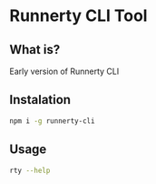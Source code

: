 # Runnerty CLI Tool

## What is?

Early version of Runnerty CLI

## Instalation

```bash
npm i -g runnerty-cli
```

## Usage

```bash
rty --help
```


[Runnerty]: http://www.runnerty.io